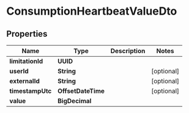 

# ConsumptionHeartbeatValueDto


## Properties

| Name | Type | Description | Notes |
|------------ | ------------- | ------------- | -------------|
|**limitationId** | **UUID** |  |  |
|**userId** | **String** |  |  [optional] |
|**externalId** | **String** |  |  [optional] |
|**timestampUtc** | **OffsetDateTime** |  |  [optional] |
|**value** | **BigDecimal** |  |  |




